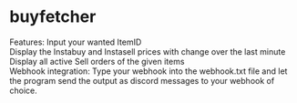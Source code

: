 # buyfetcher

Features:
  Input your wanted ItemID<br>
  Display the Instabuy and Instasell prices with change over the last minute<br>
  Display all active Sell orders of the given items<br>
  Webhook integration: Type your webhook into the webhook.txt file and let the program send the output as discord messages to your webhook of choice.


